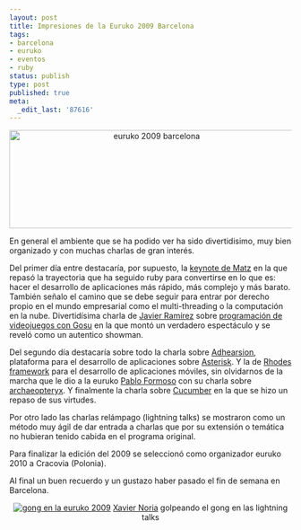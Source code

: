 ```yaml
---
layout: post
title: Impresiones de la Euruko 2009 Barcelona
tags:
- barcelona
- euruko
- eventos
- ruby
status: publish
type: post
published: true
meta:
  _edit_last: '87616'
---
```

<p style="text-align:center;"><a href="http://euruko2009.org"><img class="size-full wp-image-93 aligncenter" title="euruko2009" src="http://arctarus.files.wordpress.com/2009/05/euruko2009.png" alt="euruko 2009 barcelona" width="510" height="175" /></a></p>

En general el ambiente que se ha podido ver ha sido divertidisimo, muy bien organizado y con muchas charlas de gran interés.

Del primer día entre destacaría, por supuesto, la <a href="http://app.euruko2009.org/talks/6-matz-keynote">keynote de Matz</a> en la que repasó la trayectoria que ha seguido ruby para convertirse en lo que es: hacer el desarrollo de aplicaciones más rápido, más complejo y más barato. También señalo el camino que se debe seguir para entrar por derecho propio en el mundo empresarial como el multi-threading o la computación en la nube. Divertidísima charla de <a href="http://formatinternet.wordpress.com/">Javier Ramírez</a> sobre <a href="http://app.euruko2009.org/talks/9-fun-with-ruby-and-without-r-s-program-your-own-games-with-gosu">programación de videojuegos con Gosu</a> en la que montó un verdadero espectáculo y se reveló como un autentico showman.

Del segundo día destacaría sobre todo la charla sobre <a href="http://app.euruko2009.org/talks/17-adhearsion">Adhearsion</a>, plataforma para el desarrollo de aplicaciones sobre <a href="http://www.asterisk.org/">Asterisk</a>. Y la de <a href="http://app.euruko2009.org/talks/18-building-crossplatform-mobile-apps-in-ruby-with-the-rhodes-framework">Rhodes framework</a> para el desarrollo de aplicaciones móviles, sin olvidarnos de la marcha que le dio a la euruko <a href="http://www.pabloformoso.com/">Pablo Formoso</a> con su charla sobre <a href="http://app.euruko2009.org/talks/19-ruby-archaeopteryx">archaeopteryx</a>. Y finalmente la charla sobre <a href="http://cukes.info/">Cucumber</a> en la que se hizo un repaso de sus virtudes.

Por otro lado las charlas relámpago (lightning talks) se mostraron como un método muy ágil de dar entrada a charlas que por su extensión o temática no hubieran tenido cabida en el programa original.

Para finalizar la edición del 2009 se seleccionó como organizador euruko 2010 a Cracovia (Polonia).

Al final un buen recuerdo y un gustazo haber pasado el fin de semana en Barcelona.
<p style="text-align:center;"><a href="http://www.flickr.com/photos/arctarusnet/3521547843/"><img src="http://farm4.static.flickr.com/3360/3521547843_c1de8de379.jpg?v=0" alt="gong en la euruko 2009" /></a>
<a href="http://www.hashref.com/">Xavier Noria</a> golpeando el gong en las lightning talks

